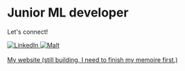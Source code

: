 # Junior ML developer

Let's connect! 

<p align="left">
    <a href="https://fr.linkedin.com/in/benoît-boidin-276124a3" target="_blank">
        <img src="https://img.shields.io/badge/LinkedIn-0077B5?style=for-the-badge&logo=linkedin&logoColor=white" alt="LinkedIn">
    </a>
    <a href="https://www.malt.fr/profile/benoitboidin" target="_blank">
        <img src="https://img.shields.io/badge/Malt-FF5630?style=for-the-badge&logo=malt&logoColor=white" alt="Malt">
    </a>
    <br><br>
    <a href="http://benoitboidin.com" target="_blank">
        My website (still building, I need to finish my memoire first.)
    </a>
    
</p>
